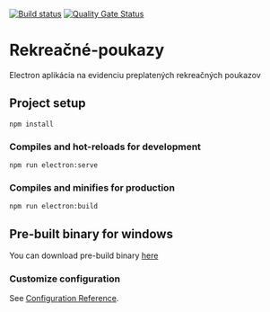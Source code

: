 [![Build status](https://ci.appveyor.com/api/projects/status/uhy8hmr1a01rgd08?svg=true)](https://ci.appveyor.com/project/ppiliar/rekreacne-poukazy)
[![Quality Gate Status](https://sonarcloud.io/api/project_badges/measure?project=ppiliar_rekreacne-poukazy&metric=alert_status)](https://sonarcloud.io/dashboard?id=ppiliar_rekreacne-poukazy)

# Rekreačné-poukazy

Electron aplikácia na evidenciu preplatených rekreačných poukazov 

## Project setup
```
npm install
```

### Compiles and hot-reloads for development
```
npm run electron:serve
```

### Compiles and minifies for production
```
npm run electron:build
```

## Pre-built binary for windows
You can download pre-build binary [here](https://github.com/ppiliar/rekreacne-poukazy/releases/tag/v0.1.2)

### Customize configuration
See [Configuration Reference](https://cli.vuejs.org/config/).
